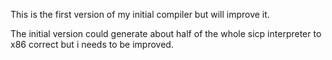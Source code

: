 This is the first version of my initial compiler but will improve it.

The initial version could generate about half of the whole sicp interpreter to x86 correct but i needs to be improved.
